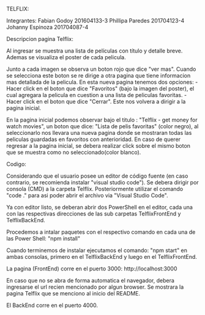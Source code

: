 TELFLIX:


Integrantes:
    Fabian Godoy 201604133-3
    Phillipa Paredes 201704123-4
    Johanny Espinoza 201704087-4


Descripcion pagina Telflix:

Al ingresar se muestra una lista de películas con título y detalle breve. Ademas se visualiza el poster de cada pelicula.

Junto a cada imagen se observa un boton rojo que dice "ver mas". Cuando se selecciona este boton se re dirige a otra pagina que tiene informacion mas detallada de la pelicula. En esta nueva pagina tenemos dos opciones:
    - Hacer click en el boton que dice "Favoritos" (bajo la imagen del poster), el cual agregara la pelicula en cuestion a una lista de peliculas favoritas.
    - Hacer click en el boton que dice "Cerrar". Este nos volvera a dirigir a la pagina inicial.

En la pagina inicial podemos observar bajo el titulo : "Telflix - get money for watch movies", un boton que dice: "Lista de pelis favoritas" (color negro), al seleccionarlo nos llevara una nueva pagina donde se mostraran todas las peliculas guardadas en favoritos con anterioridad. En caso de querer regresar a la pagina inicial, se debera realizar click sobre el mismo boton que se muestra como no seleccionado(color blanco).


Codigo:

Considerando que el usuario posee un editor de código fuente (en caso contrario, se recomienda instalar "visual studio code"). Se debera dirigir por consola (CMD) a la carpeta Telflix. Posteriormente utilizar el comando "code ." para asi poder abrir el archivo via "Visual Studio Code".

Ya con editor listo, se deberan abrir dos PowerShell en el editor, cada una con las respectivas direcciones de las sub carpetas TelflixFrontEnd y TelflixBackEnd. 

Procedemos a intalar paquetes con el respectivo comando en cada una de las Power Shell: "npm install"

Cuando terminemos de instalar ejecutamos el comando: "npm start" en ambas consolas, primero en el TelflixBackEnd y luego en el TelflixFrontEnd.

La pagina (FrontEnd) corre en el puerto 3000: http://localhost:3000 

En caso que no se abra de forma automatica el navegador, debera ingresarse el url recien mencionado por algun browser. Se mostrara la pagina Telflix que se menciono al inicio del README.

El BackEnd corre en el puerto 4000.






